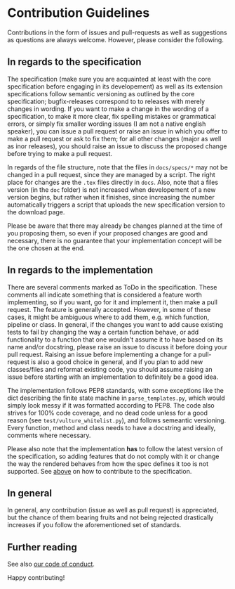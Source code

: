 # Contribution Guidelines

Contributions in the form of issues and pull-requests as well as suggestions as questions are always welcome.
However, please consider the following.

## In regards to the specification

The specification (make sure you are acquainted at least with the core specification before engaging in its developement) as well as its extension specifications follow semantic versioning as outlined by the core specification;
bugfix-releases correspond to to releases with merely changes in wording.
If you want to make a change in the wording of a specification, to make it more clear, fix spelling mistakes or grammatical errors, or simply fix smaller wording issues (I am not a native english speaker), you can issue a pull request or raise an issue in which you offer to make a pull request or ask to fix them;
for all other changes (major as well as inor releases), you should raise an issue to discuss the proposed change before trying to make a pull request.

In regards of the file structure, note that the files in `docs/specs/*` may not be changed in a pull request, since they are managed by a script.
The right place for changes are the `.tex` files directly in `docs`.
Also, note that a files version (in the `doc` folder) is not increased when developement of a new version begins, but rather when it finishes, since increasing the number automatically triggers a script that uploads the new specification version to the download page.

Please be aware that there may already be changes planned at the time of you proposing them, so even if your proposed changes are good and necessary, there is no guarantee that your implementation concept will be the one chosen at the end.

## In regards to the implementation

There are several comments marked as ToDo in the specification.
These comments all indicate something that is considered a feature worth implementing, so if you want, go for it and implement it, then make a pull request.
The feature is generally accepted.
However, in some of these cases, it might be ambiguous where to add them, e.g. which function, pipeline or class.
In general, if the changes you want to add cause existing tests to fail by changing the way a certain function behave, or add functionality to a function that one wouldn't assume it to have based on its name and/or docstring, please raise an issue to discuss it before doing your pull request.
Raising an issue before implementing a change for a pull-request is also a good choice in general, and if you plan to add new classes/files and reformat existing code, you should assume raising an issue before starting with an implementation to definitely be a good idea.

The implementation follows PEP8 standards, with some exceptions like the dict describing the finite state machine in `parse_templates.py`, which would simply look messy if it was formatted according to PEP8.
The code also strives for 100% code coverage, and no dead code unless for a good reason (see `test/vulture_whitelist.py`), and follows semeantic versioning.
Every function, method and class needs to have a docstring and ideally, comments where necessary.

Please also note that the implementation **has** to follow the latest version of the specification, so adding features that do not comply with it or change the way the rendered behaves from how the spec defines it too is not supported.
See [above](#in-regards-to-the-specification) on how to contribute to the specification.

## In general

In general, any contribution (issue as well as pull request) is appreciated, but the chance of them bearing fruits and not being rejected drastically increases if you follow the aforementioned set of standards.

## Further reading

See also [our code of conduct](CODE_OF_CONDUCT.md).

Happy contributing!

